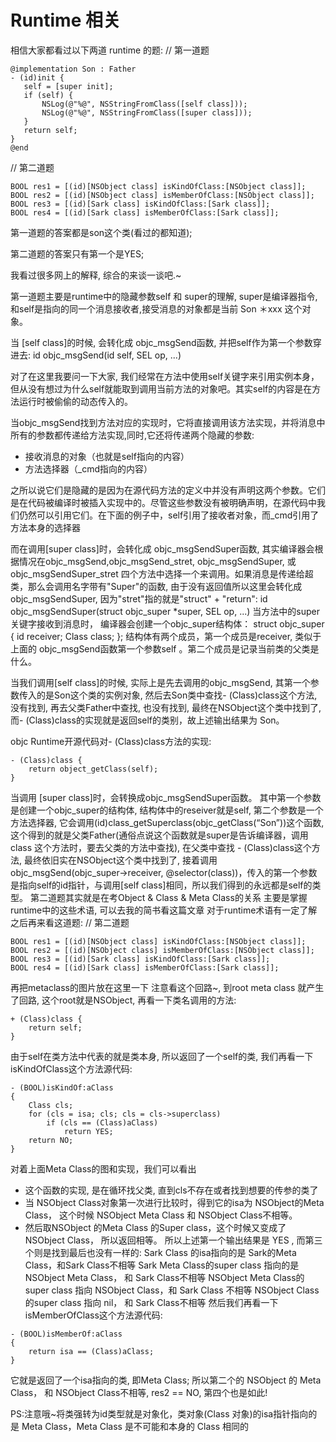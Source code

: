 # Runtime 相关

相信大家都看过以下两道 runtime 的题:
// 第一道题
```
@implementation Son : Father
- (id)init {
   self = [super init]; 
   if (self) { 
       NSLog(@"%@", NSStringFromClass([self class])); 
       NSLog(@"%@", NSStringFromClass([super class]));
   }
   return self;
}
@end
```
// 第二道题
```
BOOL res1 = [(id)[NSObject class] isKindOfClass:[NSObject class]];
BOOL res2 = [(id)[NSObject class] isMemberOfClass:[NSObject class]];
BOOL res3 = [(id)[Sark class] isKindOfClass:[Sark class]];
BOOL res4 = [(id)[Sark class] isMemberOfClass:[Sark class]];
```
第一道题的答案都是son这个类(看过的都知道);

第二道题的答案只有第一个是YES;

我看过很多网上的解释, 综合的来谈一谈吧.~

第一道题主要是runtime中的隐藏参数self 和 super的理解, super是编译器指令, 和self是指向的同一个消息接收者,接受消息的对象都是当前 Son ＊xxx 这个对象。

当 [self class]的时候, 会转化成 objc_msgSend函数, 并把self作为第一个参数穿进去:
id objc_msgSend(id self, SEL op, ...)

对了在这里我要问一下大家, 我们经常在方法中使用self关键字来引用实例本身，但从没有想过为什么self就能取到调用当前方法的对象吧。其实self的内容是在方法运行时被偷偷的动态传入的。

当objc_msgSend找到方法对应的实现时，它将直接调用该方法实现，并将消息中所有的参数都传递给方法实现,同时,它还将传递两个隐藏的参数:

* 接收消息的对象（也就是self指向的内容）
* 方法选择器（_cmd指向的内容）

之所以说它们是隐藏的是因为在源代码方法的定义中并没有声明这两个参数。它们是在代码被编译时被插入实现中的。尽管这些参数没有被明确声明，在源代码中我们仍然可以引用它们。在下面的例子中，self引用了接收者对象，而_cmd引用了方法本身的选择器

而在调用[super class]时，会转化成 objc_msgSendSuper函数, 其实编译器会根据情况在objc_msgSend,objc_msgSend_stret, objc_msgSendSuper, 或objc_msgSendSuper_stret 四个方法中选择一个来调用。如果消息是传递给超类，那么会调用名字带有"Super"的函数, 由于没有返回值所以这里会转化成objc_msgSendSuper, 因为"stret"指的就是"struct" + "return":
id objc_msgSendSuper(struct objc_super *super, SEL op, ...)
当方法中的super关键字接收到消息时，
编译器会创建一个objc_super结构体：
struct objc_super { id receiver; Class class; };
结构体有两个成员，第一个成员是receiver, 类似于上面的 objc_msgSend函数第一个参数self 。第二个成员是记录当前类的父类是什么。

当我们调用[self class]的时候, 实际上是先去调用的objc_msgSend, 其第一个参数传入的是Son这个类的实例对象, 然后去Son类中查找- (Class)class这个方法, 没有找到, 再去父类Father中查找, 也没有找到, 最终在NSObject这个类中找到了, 
而- (Class)class的实现就是返回self的类别，故上述输出结果为 Son。

objc Runtime开源代码对- (Class)class方法的实现:
```
- (Class)class {
    return object_getClass(self);
}
```
当调用 [super class]时，会转换成objc_msgSendSuper函数。
其中第一个参数是创建一个objc_super的结构体, 结构体中的reseiver就是self, 
第二个参数是一个方法选择器, 它会调用(id)class_getSuperclass(objc_getClass(“Son”))这个函数, 这个得到的就是父类Father(通俗点说这个函数就是super是告诉编译器，调用 class 这个方法时，要去父类的方法中查找), 在父类中查找 - (Class)class这个方法, 最终依旧实在NSObject这个类中找到了, 
接着调用objc_msgSend(objc_super->receiver, @selector(class))，传入的第一个参数是指向self的id指针，与调用[self class]相同，所以我们得到的永远都是self的类型。
第二道题其实就是在考Object & Class & Meta Class的关系
主要是掌握runtime中的这些术语, 可以去我的简书看这篇文章
对于runtime术语有一定了解之后再来看这道题:
// 第二道题
```
BOOL res1 = [(id)[NSObject class] isKindOfClass:[NSObject class]];
BOOL res2 = [(id)[NSObject class] isMemberOfClass:[NSObject class]];
BOOL res3 = [(id)[Sark class] isKindOfClass:[Sark class]];
BOOL res4 = [(id)[Sark class] isMemberOfClass:[Sark class]];
```
再把metaclass的图片放在这里一下
注意看这个回路~, 到root meta class 就产生了回路, 这个root就是NSObject, 再看一下类名调用的方法:
```
+ (Class)class {
    return self;
}
```
由于self在类方法中代表的就是类本身, 所以返回了一个self的类, 我们再看一下isKindOfClass这个方法源代码:
```
- (BOOL)isKindOf:aClass
{
    Class cls;
    for (cls = isa; cls; cls = cls->superclass) 
        if (cls == (Class)aClass)
            return YES;
    return NO;
}
```
对着上面Meta Class的图和实现，我们可以看出
* 这个函数的实现, 是在循环找父类, 直到cls不存在或者找到想要的传参的类了
* 当 NSObject Class对象第一次进行比较时，得到它的isa为 NSObject的Meta Class， 这个时候 NSObject Meta Class 和 NSObject Class不相等。
* 然后取NSObject 的Meta Class 的Super class，这个时候又变成了 NSObject Class， 所以返回相等。
所以上述第一个输出结果是 YES , 而第三个则是找到最后也没有一样的:
Sark Class 的isa指向的是 Sark的Meta Class，和Sark Class不相等
Sark Meta Class的super class 指向的是 NSObject Meta Class， 和 Sark Class不相等
NSObject Meta Class的 super class 指向 NSObject Class，和 Sark Class 不相等
NSObject Class 的super class 指向 nil， 和 Sark Class不相等
然后我们再看一下isMemberOfClass这个方法源代码:

```
- (BOOL)isMemberOf:aClass
{
    return isa == (Class)aClass;
}
```
它就是返回了一个isa指向的类, 即Meta Class;
所以第二个的 NSObject 的 Meta Class， 和 NSObject Class不相等, res2 == NO,
第四个也是如此!

PS:注意哦~将类强转为id类型就是对象化，类对象(Class 对象)的isa指针指向的是 Meta Class，Meta Class 是不可能和本身的 Class 相同的
